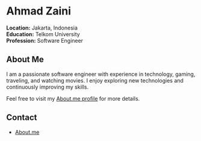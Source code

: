 # Ahmad Zaini

**Location:** Jakarta, Indonesia  
**Education:** Telkom University  
**Profession:** Software Engineer

## About Me
I am a passionate software engineer with experience in technology, gaming, traveling, and watching movies. I enjoy exploring new technologies and continuously improving my skills.

Feel free to visit my [About.me profile](https://about.me/ahmadzaini) for more details.

## Contact
- [About.me](https://about.me/ahmadzaini)
